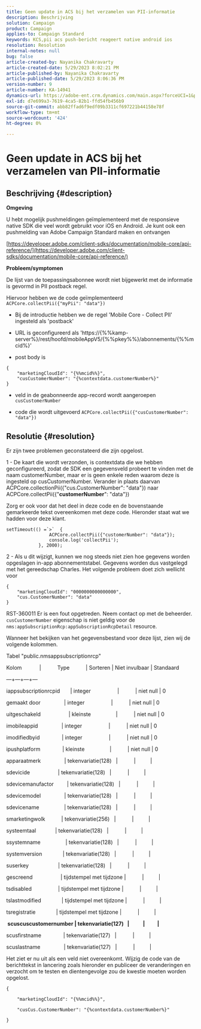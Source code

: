```yaml
---
title: Geen update in ACS bij het verzamelen van PII-informatie
description: Beschrijving
solution: Campaign
product: Campaign
applies-to: Campaign Standard
keywords: KCS,pii acs push-bericht reageert native android ios
resolution: Resolution
internal-notes: null
bug: false
article-created-by: Nayanika Chakravarty
article-created-date: 5/29/2023 8:02:21 PM
article-published-by: Nayanika Chakravarty
article-published-date: 5/29/2023 8:06:36 PM
version-number: 9
article-number: KA-14941
dynamics-url: https://adobe-ent.crm.dynamics.com/main.aspx?forceUCI=1&pagetype=entityrecord&etn=knowledgearticle&id=cb2771b5-5bfe-ed11-8f6e-6045bd006a22
exl-id: d7e699a3-7619-4ca5-82b1-ffd54fb456b9
source-git-commit: abb82ffad6f9edf09b3311cf697221b44158e78f
workflow-type: tm+mt
source-wordcount: '424'
ht-degree: 0%

---
```


# Geen update in ACS bij het verzamelen van PII-informatie

## Beschrijving {#description}


<b>Omgeving</b>

U hebt mogelijk pushmeldingen geïmplementeerd met de responsieve native SDK die veel wordt gebruikt voor iOS en Android. Je kunt ook een pushmelding van Adobe Campaign Standard maken en ontvangen

[https://developer.adobe.com/client-sdks/documentation/mobile-core/api-reference/](https://developer.adobe.com/client-sdks/documentation/mobile-core/api-reference/)

<b>Probleem/symptomen</b>

De lijst van de toepassingsabonnee wordt niet bijgewerkt met de informatie is gevormd in PII postback regel.

Hiervoor hebben we de code geïmplementeerd `ACPCore.collectPii({"myPii": "data"})`

- Bij de introductie hebben we de regel &#39;Mobile Core - Collect PII&#39; ingesteld als &#39;postback&#39;

- URL is geconfigureerd als &#39;https://{%%kamp-server%}/rest/hoofd/mobileAppV5/{%%pkey%%}/abonnements/{%%mcid%}&#39;

- post body is


```
{
    "marketingCloudId": "{%%mcid%%}",
    "cusCustomerNumber": "{%contextdata.customerNumber%}"
}
```


- veld in de geabonneerde app-record wordt aangeroepen `cusCustomerNumber`

- code die wordt uitgevoerd `ACPCore.collectPii({"cusCustomerNumber": "data"})`


## Resolutie {#resolution}


Er zijn twee problemen geconstateerd die zijn opgelost.



1 - De kaart die wordt verzonden, is contextdata die we hebben geconfigureerd, zodat de SDK een gegevensveld probeert te vinden met de naam customerNumber, maar er is geen enkele reden waarom deze is ingesteld op cusCustomerNumber. Verander in plaats daarvan ACPCore.collectionPii({&quot;cus.CustomerNumber&quot;: &quot;data&quot;}) naar ACPCore.collectPii({&quot;<b>customerNumber</b>&quot;: &quot;data&quot;})

Zorg er ook voor dat het deel in deze code en de bovenstaande gemarkeerde tekst overeenkomen met deze code. Hieronder staat wat we hadden voor deze klant.


```
setTimeout(() =`>`  {
                ACPCore.collectPii({"customerNumber": "data"});
                console.log('collectPii');
            }, 2000);
```


2 - Als u dit wijzigt, kunnen we nog steeds niet zien hoe gegevens worden opgeslagen in-app abonnementstabel. Gegevens worden dus vastgelegd met het gereedschap Charles. Het volgende probleem doet zich wellicht voor


```
{
    "marketingCloudId": "0000000000000000",
    "cus.CustomerNumber": "data"
}
```


RST-360011 Er is een fout opgetreden. Neem contact op met de beheerder.
`cusCustomerNumber` eigenschap is niet geldig voor de `nms:appSubscriptionRcp:appSubscriptionRcpDetail` resource.

Wanneer het bekijken van het gegevensbestand voor deze lijst, zien wij de volgende kolommen.



Tabel &quot;public.nmsappsubscriptionrcp&quot;

Kolom            |           Type           | Sorteren | Niet invulbaar | Standaard

—+—+—+—

iappsubscriptionrcpid       | integer                  |           | niet null | 0

gemaakt door                | integer                  |           | niet null | 0

uitgeschakeld                   | kleinste                 |           | niet null | 0

imobileappid                | integer                  |           | niet null | 0

imodifiedbyid               | integer                  |           | niet null | 0

ipushplatform               | kleinste                 |           | niet null | 0

apparaatmerk                | tekenvariatie(128)   |           |          |

sdevicide                   | tekenvariatie(128)   |           |          |

sdevicemanufactor         | tekenvariatie(128)   |           |          |

sdevicemodel                | tekenvariatie(128)   |           |          |

sdevicename                 | tekenvariatie(128)   |           |          |

smarketingwolk           | tekenvariatie(256)   |           |          |

systeemtaal             | tekenvariatie(128)   |           |          |

ssystemname                 | tekenvariatie(128)   |           |          |

systemversion              | tekenvariatie(128)   |           |          |

suserkey                    | tekenvariatie(128)   |           |          |

gescreend                   | tijdstempel met tijdzone |           |          |

tsdisabled                  | tijdstempel met tijdzone |           |          |

tslastmodified              | tijdstempel met tijdzone |           |          |

tsregistratie              | tijdstempel met tijdzone |           |          |

<b> scuscuscustomernumber | tekenvariatie(127)   |           |          | </b>

scusfirstname               | tekenvariatie(127)   |           |          |

scuslastname                | tekenvariatie(127)   |           |          |



Het ziet er nu uit als een veld niet overeenkomt. Wijzig de code van de berichttekst in lancering zoals hieronder en publiceer de veranderingen en verzocht om te testen en dientengevolge zou de kwestie moeten worden opgelost.


```
{

    "marketingCloudId": "{%%mcid%%}",

    "cusCus.CustomerNumber": "{%contextdata.customerNumber%}"

}
```

